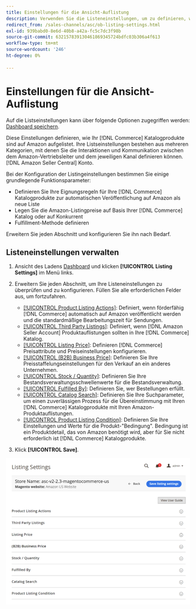 ```yaml
---
title: Einstellungen für die Ansicht-Auflistung
description: Verwenden Sie die Listeneinstellungen, um zu definieren, wie Ihre [!DNL Commerce] Katalogprodukte sind aufgelistet auf [!DNL Amazon Marketplace].
redirect_from: /sales-channels/asc/ob-listing-settings.html
exl-id: 939babd0-8e6d-40b8-a42a-fc5c7dc3f98b
source-git-commit: 632157839130461869345724bdfc03b306a4f613
workflow-type: tm+mt
source-wordcount: '246'
ht-degree: 0%

---
```


# Einstellungen für die Ansicht-Auflistung

Auf die Listseinstellungen kann über folgende Optionen zugegriffen werden: [Dashboard speichern](./amazon-store-dashboard.md).

Diese Einstellungen definieren, wie Ihr [!DNL Commerce] Katalogprodukte sind auf Amazon aufgelistet. Ihre Listseinstellungen bestehen aus mehreren Kategorien, mit denen Sie die Interaktionen und Kommunikation zwischen dem Amazon-Vertriebsleiter und dem jeweiligen Kanal definieren können. [!DNL Amazon Seller Central] Konto.

Bei der Konfiguration der Listingeinstellungen bestimmen Sie einige grundlegende Funktionsparameter:

- Definieren Sie Ihre Eignungsregeln für Ihre [!DNL Commerce] Katalogprodukte zur automatischen Veröffentlichung auf Amazon als neue Liste
- Legen Sie die Amazon-Listingpreise auf Basis Ihrer [!DNL Commerce] Katalog oder auf Konkurrent
- Fulfillment-Methode definieren

Erweitern Sie jeden Abschnitt und konfigurieren Sie ihn nach Bedarf.

## Listeneinstellungen verwalten

1. Ansicht des Ladens [Dashboard](./amazon-store-dashboard.md) und klicken **[!UICONTROL Listing Settings]** im Menü links.

1. Erweitern Sie jeden Abschnitt, um Ihre Listeneinstellungen zu überprüfen und zu konfigurieren. Füllen Sie alle erforderlichen Felder aus, um fortzufahren.

   - [[!UICONTROL Product Listing Actions]](./product-listing-actions.md): Definiert, wenn förderfähig [!DNL Commerce] automatisch auf Amazon veröffentlicht werden und die standardmäßige Bearbeitungszeit für Sendungen.
   - [[!UICONTROL Third Party Listings]](./third-party-listing-settings.md): Definiert, wenn [!DNL Amazon Seller Account] Produktauflistungen sollten in Ihre [!DNL Commerce] Katalog.
   - [[!UICONTROL Listing Price]](./listing-price.md): Definieren [!DNL Commerce] Preisattribute und Preiseinstellungen konfigurieren.
   - [[!UICONTROL (B2B) Business Price]](./business-pricing.md): Definieren Sie Ihre Preisstaffelungseinstellungen für den Verkauf an ein anderes Unternehmen.
   - [[!UICONTROL Stock / Quantity]](./stock-quantity.md): Definieren Sie Ihre Bestandsverwaltungsschwellenwerte für die Bestandsverwaltung.
   - [[!UICONTROL Fulfilled By]](./fulfilled-by.md)\: Definieren Sie, wer Bestellungen erfüllt.
   - [[!UICONTROL Catalog Search]](./catalog-search.md): Definieren Sie Ihre Suchparameter, um einen zuverlässigen Prozess für die Übereinstimmung mit Ihren [!DNL Commerce] Katalogprodukte mit Ihren Amazon-Produktauflistungen.
   - [[!UICONTROL Product Listing Condition]](./product-listing-condition.md): Definieren Sie Ihre Einstellungen und Werte für die Produkt-&quot;Bedingung&quot;. Bedingung ist ein Produktdetail, das von Amazon benötigt wird, aber für Sie nicht erforderlich ist [!DNL Commerce] Katalogprodukte.

1. Klick **[!UICONTROL Save]**.

![Listseinstellungen](assets/amazon-listing-settings.png)
